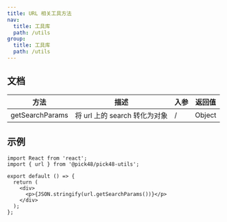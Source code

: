 ```yaml
---
title: URL 相关工具方法
nav:
  title: 工具库
  path: /utils
group:
  title: 工具库
  path: /utils
---
```


## 文档

| 方法            | 描述                          | 入参 | 返回值 |
| --------------- | ----------------------------- | ---- | ------ |
| getSearchParams | 将 url 上的 search 转化为对象 | /    | Object |

## 示例

```tsx
import React from 'react';
import { url } from '@pick48/pick48-utils';

export default () => {
  return (
    <div>
      <p>{JSON.stringify(url.getSearchParams())}</p>
    </div>
  );
};
```
